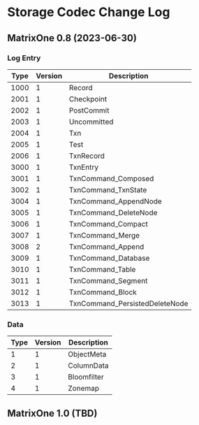 # Storage Codec Change Log

## MatrixOne 0.8 (2023-06-30)

### Log Entry

| Type          | Version  |  Description                                               |
| ------------- | -------- | ---------------------------------------------------------- |
| 1000          | 1        |  Record
| 2001          | 1        |  Checkpoint
| 2002          | 1        |  PostCommit
| 2003          | 1        |  Uncommitted
| 2004          | 1        |  Txn
| 2005          | 1        |  Test
| 2006          | 1        |  TxnRecord
| 3000          | 1        |  TxnEntry
| 3001          | 1        |  TxnCommand_Composed
| 3002          | 1        |  TxnCommand_TxnState
| 3004          | 1        |  TxnCommand_AppendNode
| 3005          | 1        |  TxnCommand_DeleteNode
| 3006          | 1        |  TxnCommand_Compact
| 3007          | 1        |  TxnCommand_Merge
| 3008          | 2        |  TxnCommand_Append
| 3009          | 1        |  TxnCommand_Database
| 3010          | 1        |  TxnCommand_Table
| 3011          | 1        |  TxnCommand_Segment
| 3012          | 1        |  TxnCommand_Block
| 3013          | 1        |  TxnCommand_PersistedDeleteNode

### Data

| Type          | Version  |  Description                                               |
| ------------- | -------- | ---------------------------------------------------------- |
| 1             | 1        |  ObjectMeta
| 2             | 1        |  ColumnData
| 3             | 1        |  Bloomfilter
| 4             | 1        |  Zonemap

## MatrixOne 1.0 (TBD)
